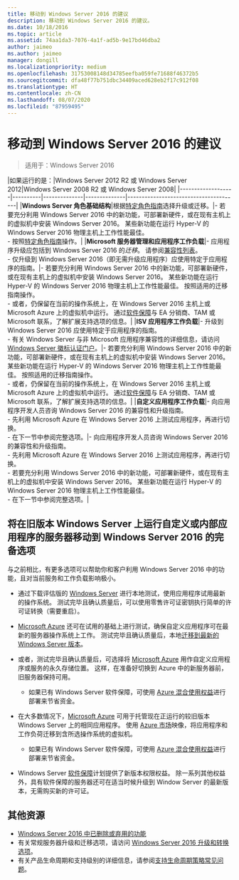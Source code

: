 ```yaml
---
title: 移动到 Windows Server 2016 的建议
description: 移动到 Windows Server 2016 的建议。
ms.date: 10/18/2016
ms.topic: article
ms.assetid: 74aa1da3-7076-4a1f-ad5b-9e17bd46dba2
author: jaimeo
ms.author: jaimeo
manager: dongill
ms.localizationpriority: medium
ms.openlocfilehash: 31753008148d34785eefba059fe71688f46372b5
ms.sourcegitcommit: dfa48f77b751dbc34409aced628eb2f17c912f08
ms.translationtype: HT
ms.contentlocale: zh-CN
ms.lasthandoff: 08/07/2020
ms.locfileid: "87959495"
---
```

# <a name="recommendations-for-moving-to-windows-server-2016"></a>移动到 Windows Server 2016 的建议

>适用于：Windows Server 2016


|如果运行的是：|Windows Server 2012 R2 或 Windows Server 2012|Windows Server 2008 R2 或 Windows Server 2008|
|-------------------|----------|--------------|--------------|---------------------------------------|
|**Windows Server 角色基础结构**|根据[特定角色指南](./migrate-roles-and-features.md)选择升级或迁移。|- 若要充分利用 Windows Server 2016 中的新功能，可部署新硬件，或在现有主机上的虚拟机中安装 Windows Server 2016。 某些新功能在运行 Hyper-V 的 Windows Server 2016 物理主机上工作性能最佳。 <br>- 按照[特定角色指南](./migrate-roles-and-features.md)操作。|
|**Microsoft 服务器管理和应用程序工作负载**|- 应用程序升级应包括到 Windows Server 2016 的*迁移*。 请参阅[兼容性列表](Server-Application-Compatibility.md)。 <br>- 仅升级到 Windows Server 2016（即无需升级应用程序）应使用特定于应用程序的指南。|- 若要充分利用 Windows Server 2016 中的新功能，可部署新硬件，或在现有主机上的虚拟机中安装 Windows Server 2016。 某些新功能在运行 Hyper-V 的 Windows Server 2016 物理主机上工作性能最佳。 按照适用的迁移指南操作。 <br>- 或者，仍保留在当前的操作系统上，在 Windows Server 2016 主机上或 Microsoft Azure 上的虚拟机中运行。 通过[软件保障](https://www.microsoft.com/Licensing/licensing-programs/software-assurance-default.aspx)与 EA 分销商、TAM 或 Microsoft 联系，了解扩展支持选项的信息。|
|**ISV 应用程序工作负载**|- 升级到 Windows Server 2016 应使用特定于应用程序的指南。 <br>- 有关 Windows Server 与非 Microsoft 应用程序兼容性的详细信息，请访问 [Windows Server 徽标认证门户](https://azure.microsoft.com/publish-your-app/)。|- 若要充分利用 Windows Server 2016 中的新功能，可部署新硬件，或在现有主机上的虚拟机中安装 Windows Server 2016。 某些新功能在运行 Hyper-V 的 Windows Server 2016 物理主机上工作性能最佳。 按照适用的迁移指南操作。 <br>- 或者，仍保留在当前的操作系统上，在 Windows Server 2016 主机上或 Microsoft Azure 上的虚拟机中运行。 通过[软件保障](https://www.microsoft.com/Licensing/licensing-programs/software-assurance-default.aspx)与 EA 分销商、TAM 或 Microsoft 联系，了解扩展支持选项的信息。|
|**自定义应用程序工作负载**|- 向应用程序开发人员咨询 Windows Server 2016 的兼容性和升级指南。 <br>- 先利用 Microsoft Azure 在 Windows Server 2016 上测试应用程序，再进行切换。 <br>- 在下一节中参阅完整选项。|- 向应用程序开发人员咨询 Windows Server 2016 的兼容性和升级指南。 <br>- 先利用 Microsoft Azure 在 Windows Server 2016 上测试应用程序，再进行切换。 <br>- 若要充分利用 Windows Server 2016 中的新功能，可部署新硬件，或在现有主机上的虚拟机中安装 Windows Server 2016。 某些新功能在运行 Hyper-V 的 Windows Server 2016 物理主机上工作性能最佳。 <br>- 在下一节中参阅完整选项。|

## <a name="complete-options-for-moving-servers-running-custom-or-in-house-applications-on-older-versions-of-windows-server-to-windows-server-2016"></a>将在旧版本 Windows Server 上运行自定义或内部应用程序的服务器移动到 Windows Server 2016 的完备选项

与之前相比，有更多选项可以帮助你和客户利用 Windows Server 2016 中的功能，且对当前服务和工作负载影响极小。

- 通过下载评估版的 [Windows Server](https://www.microsoft.com/evalcenter/evaluate-windows-server-2016) 进行本地测试，使用应用程序试用最新的操作系统。 测试完毕且确认质量后，可以使用零售许可证密钥执行简单的许可证转换（需要重启）。

- [Microsoft Azure](https://azure.microsoft.com) 还可在试用的基础上进行测试，确保自定义应用程序可在最新的服务器操作系统上工作。 测试完毕且确认质量后，本地[迁移到最新的 Windows Server 版本](./installation-and-upgrade.md#upgrade)。

- 或者，测试完毕且确认质量后，可选择将 [Microsoft Azure](https://azure.microsoft.com) 用作自定义应用程序或服务的永久存储位置。 这样，在准备好切换到 Azure 中的新服务器前，旧服务器保持可用。

    - 如果已有 Windows Server 软件保障，可使用 [Azure 混合使用权益](https://azure.microsoft.com/pricing/hybrid-use-benefit/)进行部署来节省资金。

- 在大多数情况下，[Microsoft Azure](https://azure.microsoft.com) 可用于托管现在正运行的较旧版本 Windows Server 上的相同应用程序。 使用 [Azure 市场](https://azure.microsoft.com/marketplace/)映像，将应用程序和工作负荷迁移到含所选操作系统的虚拟机。

    - 如果已有 Windows Server 软件保障，可使用 [Azure 混合使用权益](https://azure.microsoft.com/pricing/hybrid-use-benefit/)进行部署来节省资金。

- Windows Server [软件保障](https://www.microsoft.com/Licensing/licensing-programs/software-assurance-default.aspx)计划提供了新版本权限权益。 除一系列其他权益外，具有软件保障的服务器还可在适当时候升级到 Window Server 的最新版本，无需购买新的许可证。

## <a name="additional-resources"></a>其他资源

- [Windows Server 2016 中已删除或弃用的功能](deprecated-features.md)
- 有关常规服务器升级和迁移选项，请访问 [Windows Server 2016 升级和转换选项](Supported-Upgrade-Paths.md)。
- 有关产品生命周期和支持级别的详细信息，请参阅[支持生命周期策略常见问题](https://support.microsoft.com/help/17140/support-lifecycle-policy-faq)。
